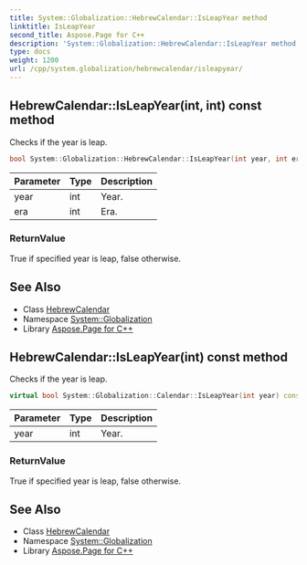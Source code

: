 ```yaml
---
title: System::Globalization::HebrewCalendar::IsLeapYear method
linktitle: IsLeapYear
second_title: Aspose.Page for C++
description: 'System::Globalization::HebrewCalendar::IsLeapYear method. Checks if the year is leap in C++.'
type: docs
weight: 1200
url: /cpp/system.globalization/hebrewcalendar/isleapyear/
---
```

## HebrewCalendar::IsLeapYear(int, int) const method


Checks if the year is leap.

```cpp
bool System::Globalization::HebrewCalendar::IsLeapYear(int year, int era) const override
```


| Parameter | Type | Description |
| --- | --- | --- |
| year | int | Year. |
| era | int | Era. |

### ReturnValue

True if specified year is leap, false otherwise.

## See Also

* Class [HebrewCalendar](../)
* Namespace [System::Globalization](../../)
* Library [Aspose.Page for C++](../../../)
## HebrewCalendar::IsLeapYear(int) const method


Checks if the year is leap.

```cpp
virtual bool System::Globalization::Calendar::IsLeapYear(int year) const
```


| Parameter | Type | Description |
| --- | --- | --- |
| year | int | Year. |

### ReturnValue

True if specified year is leap, false otherwise.

## See Also

* Class [HebrewCalendar](../)
* Namespace [System::Globalization](../../)
* Library [Aspose.Page for C++](../../../)
